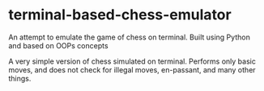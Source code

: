 # terminal-based-chess-emulator
An attempt to emulate the game of chess on terminal. Built using Python and based on OOPs concepts

A very simple version of chess simulated on terminal. Performs only basic moves, and does not check for illegal moves, en-passant, and many other things.

